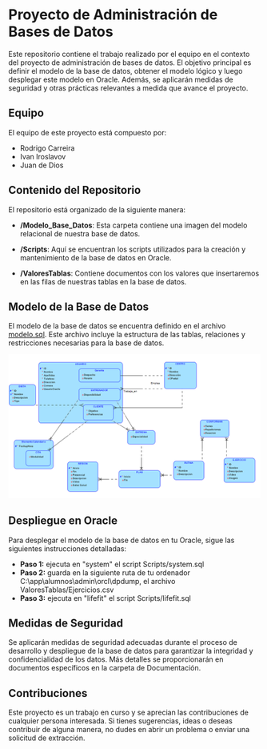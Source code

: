# Proyecto de Administración de Bases de Datos

Este repositorio contiene el trabajo realizado por el equipo en el contexto del proyecto de administración de bases de datos. El objetivo principal es definir el modelo de la base de datos, obtener el modelo lógico y luego desplegar este modelo en Oracle. Además, se aplicarán medidas de seguridad y otras prácticas relevantes a medida que avance el proyecto.

## Equipo

El equipo de este proyecto está compuesto por:

- Rodrigo Carreira
- Ivan Iroslavov
- Juan de Dios

## Contenido del Repositorio

El repositorio está organizado de la siguiente manera:

- **/Modelo_Base_Datos**: Esta carpeta contiene una imagen del modelo relacional de nuestra base de datos.

- **/Scripts**: Aquí se encuentran los scripts utilizados para la creación y mantenimiento de la base de datos en Oracle.

- **/ValoresTablas**: Contiene documentos con los valores que insertaremos en las filas de nuestras tablas en la base de datos.

## Modelo de la Base de Datos

El modelo de la base de datos se encuentra definido en el archivo [modelo.sql](/Documentación/modelo.sql). Este archivo incluye la estructura de las tablas, relaciones y restricciones necesarias para la base de datos.

<img src="https://github.com/rorro6787/rorro6787/blob/main/Images/ModeloDatosv1.PNG"/>


## Despliegue en Oracle

Para desplegar el modelo de la base de datos en tu Oracle, sigue las siguientes instrucciones detalladas:
- **Paso 1:** ejecuta en "system" el script Scripts/system.sql
- **Paso 2:** guarda en la siguiente ruta de tu ordenador C:\app\alumnos\admin\orcl\dpdump, el archivo ValoresTablas/Ejercicios.csv
- **Paso 3:** ejecuta en "lifefit" el script Scripts/lifefit.sql

## Medidas de Seguridad

Se aplicarán medidas de seguridad adecuadas durante el proceso de desarrollo y despliegue de la base de datos para garantizar la integridad y confidencialidad de los datos. Más detalles se proporcionarán en documentos específicos en la carpeta de Documentación.

## Contribuciones

Este proyecto es un trabajo en curso y se aprecian las contribuciones de cualquier persona interesada. Si tienes sugerencias, ideas o deseas contribuir de alguna manera, no dudes en abrir un problema o enviar una solicitud de extracción.



